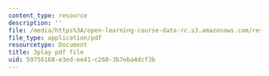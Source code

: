```yaml
---
content_type: resource
description: ''
file: /media/https%3A/open-learning-course-data-rc.s3.amazonaws.com/res-6-012-introduction-to-probability-spring-2018/59756168e3edee41c2603b7eba4dcf3b_LJuVb-sxzoo.pdf
file_type: application/pdf
resourcetype: Document
title: 3play pdf file
uid: 59756168-e3ed-ee41-c260-3b7eba4dcf3b
---
```

